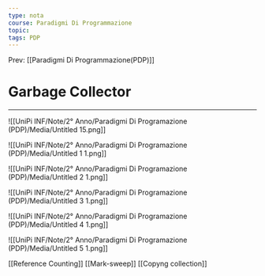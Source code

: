 ```yaml
---
type: nota
course: Paradigmi Di Programmazione
topic: 
tags: PDP
---
```


Prev: [[Paradigmi Di Programmazione(PDP)]]

# Garbage Collector
---


![[UniPi INF/Note/2° Anno/Paradigmi Di Programazione (PDP)/Media/Untitled 15.png]]

![[UniPi INF/Note/2° Anno/Paradigmi Di Programazione (PDP)/Media/Untitled 1 1.png]]

![[UniPi INF/Note/2° Anno/Paradigmi Di Programazione (PDP)/Media/Untitled 2 1.png]]

![[UniPi INF/Note/2° Anno/Paradigmi Di Programazione (PDP)/Media/Untitled 3 1.png]]

![[UniPi INF/Note/2° Anno/Paradigmi Di Programazione (PDP)/Media/Untitled 4 1.png]]

![[UniPi INF/Note/2° Anno/Paradigmi Di Programazione (PDP)/Media/Untitled 5 1.png]]

[[Reference Counting]]
[[Mark-sweep]]
[[Copyng collection]]


